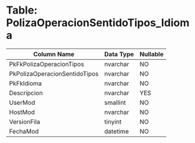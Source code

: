 # Table: PolizaOperacionSentidoTipos_Idioma

| Column Name | Data Type | Nullable |
|-------------|-----------|----------|
| PkFkPolizaOperacionTipos | nvarchar | NO |
| PkPolizaOperacionSentidoTipos | nvarchar | NO |
| PkFkIdioma | nvarchar | NO |
| Descripcion | nvarchar | YES |
| UserMod | smallint | NO |
| HostMod | nvarchar | NO |
| VersionFila | tinyint | NO |
| FechaMod | datetime | NO |
